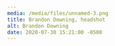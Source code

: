 ```yaml
---
media: /media/files/unnamed-3.png
title: Brandon Downing, headshot
alt: Brandon Downing
date: 2020-07-30 15:21:00 -0500
---
```

